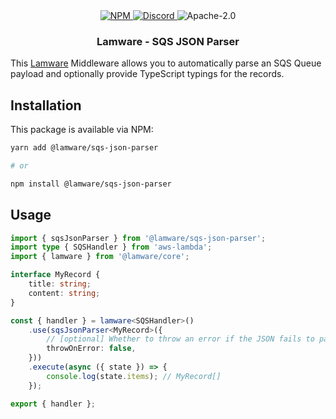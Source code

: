 <div align="center">
    <a href="https://www.npmjs.com/package/@lamware/sqs-json-parser" target="_blank">
        <img src="https://img.shields.io/npm/v/@lamware/sqs-json-parser?style=flat-square" alt="NPM" />
    </a>
    <a href="https://discord.gg/XMrHXtN" target="_blank">
        <img src="https://img.shields.io/discord/123906549860139008?color=7289DA&label=discord&logo=discord&logoColor=FFFFFF&style=flat-square" alt="Discord" />
    </a>
    <img src="https://img.shields.io/npm/l/@lamware/sqs-json-parser?style=flat-square" alt="Apache-2.0" />
    <h3>Lamware - SQS JSON Parser</h3>
</div>

This [Lamware](https://github.com/evilkiwi/lamware) Middleware allows you to automatically parse an SQS Queue payload and optionally provide TypeScript typings for the records.

## Installation

This package is available via NPM:

```bash
yarn add @lamware/sqs-json-parser

# or

npm install @lamware/sqs-json-parser
```

## Usage

```typescript
import { sqsJsonParser } from '@lamware/sqs-json-parser';
import type { SQSHandler } from 'aws-lambda';
import { lamware } from '@lamware/core';

interface MyRecord {
    title: string;
    content: string;
}

const { handler } = lamware<SQSHandler>()
    .use(sqsJsonParser<MyRecord>({
        // [optional] Whether to throw an error if the JSON fails to parse (default: true)
        throwOnError: false,
    }))
    .execute(async ({ state }) => {
        console.log(state.items); // MyRecord[]
    });

export { handler };
```
